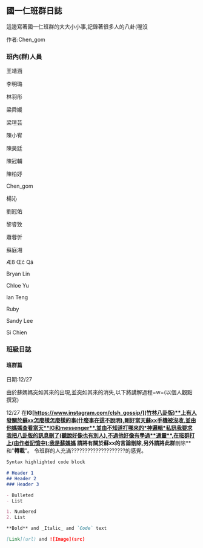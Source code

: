 ## 國一仁班群日誌

這邊寫著國一仁班群的大大小小事,記錄著很多人的八卦(喔沒

作者:Chen_gom

### 班內(群)人員

王靖涵

李明璐

林羽彤

梁舜媛

梁瑄芸

陳小宥

陳昊廷

陳冠輔

陳柏妤

Chen_gom

楊沁

劉冠佑

黎睿致

蕭蓉忻

蘇庭湘

Æß Œč Qã

Bryan Lin

Chloe Yu

Ian Teng

Ruby

Sandy Lee

Si Chien

### 班級日誌

#### 班群篇

日期:12/27

由於蘇媽媽突如其來的出現,並突如其來的消失,以下將講解過程=w=(以個人觀點撰寫)

12/27 在**IG[https://www.instagram.com/clsh_gossip/](竹林八卦版)**上有人發關於蘇xx怎麼樣怎麼樣的事(什麼事在這不說明),剛好當天蘇xx手機被沒收,並由他媽媽查看當天**IG和messenger**,並由不知道打哪來的*神邏輯*私訊我要求我把八卦版的訊息刪了(聽說好像也有別人),不過他好像有學過**通靈**,在班群打上(由作者記憶中):我是蘇媽媽 請將有關於蘇xx的言論刪除,另外請將此群**刪除**和"**轉載**"。 令班群的人充滿????????????????????的感覺。

```markdown
Syntax highlighted code block

# Header 1
## Header 2
### Header 3

- Bulleted
- List

1. Numbered
2. List

**Bold** and _Italic_ and `Code` text

[Link](url) and ![Image](src)
```
